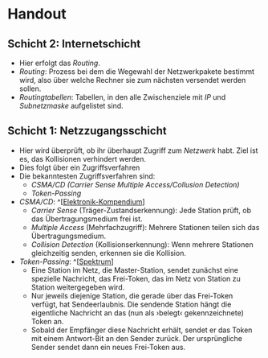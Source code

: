 # Handout 

## Schicht 2: Internetschicht

- Hier erfolgt das *Routing*.
- *Routing*: Prozess bei dem die Wegewahl der Netzwerkpakete bestimmt wird, also über welche Rechner sie zum nächsten versendet werden sollen.
- *Routingtabellen*: Tabellen, in den alle Zwischenziele mit *IP* und *Subnetzmaske* aufgelistet sind.

## Schicht 1: Netzzugangsschicht

- Hier wird überprüft, ob ihr überhaupt Zugriff zum *Netzwerk* habt. Ziel ist es, das Kollisionen verhindert werden.
- Dies folgt über ein Zugriffsverfahren
- Die bekanntesten Zugriffsverfahren sind:
	- *CSMA/CD (Carrier Sense Multiple Access/Collusion Detection)*
	- *Token-Passing*
- *CSMA/CD*: ^[[Elektronik-Kompendium](https://www.elektronik-kompendium.de/sites/net/1406181.htm)]
	- *Carrier Sense* (Träger-Zustandserkennung): Jede Station prüft, ob das Übertragungsmedium frei ist.
	- *Multiple Access* (Mehrfachzugriff): Mehrere Stationen teilen sich das Übertragungsmedium.
	- *Collision Detection* (Kollisionserkennung): Wenn mehrere Stationen gleichzeitig senden, erkennen sie die Kollision.
- *Token-Passing*: ^[[Spektrum](https://www.spektrum.de/lexikon/physik/token-passing/14590)]
	- Eine Station im Netz, die Master-Station, sendet zunächst eine spezielle Nachricht, das Frei-Token, das im Netz von Station zu Station weitergegeben wird.
	- Nur jeweils diejenige Station, die gerade über das Frei-Token verfügt, hat Sendeerlaubnis. Die sendende Station hängt die eigentliche Nachricht an das (nun als ›belegt‹ gekennzeichnete) Token an.
	- Sobald der Empfänger diese Nachricht erhält, sendet er das Token mit einem Antwort-Bit an den Sender zurück. Der ursprüngliche Sender sendet dann ein neues Frei-Token aus.